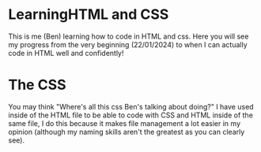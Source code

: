 # LearningHTML and CSS
This is me (Ben) learning how to code in HTML and css.
Here you will see my progress from the  very beginning (22/01/2024) to when I can actually code in HTML well and confidently!
# The CSS
You may think "Where's all this css Ben's talking about doing?" I have used <style></style> inside of the HTML file to be able to code with CSS and HTML inside of the same file, I do this because it makes file management a lot easier in my opinion (although my naming skills aren't the greatest as you can clearly see).
